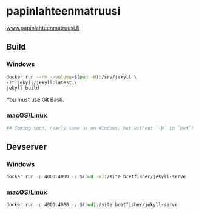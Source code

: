 # papinlahteenmatruusi

www.papinlahteenmatruusi.fi

## Build

### Windows
```bash
docker run --rm --volume=$(pwd -W):/srv/jekyll \
-it jekyll/jekyll:latest \
jekyll build
```

You must use Git Bash.

### macOS/Linux
```bash
## Coming soon, nearly same as on Windows, but without `-W` in `pwd`!
```

## Devserver
### Windows
```bash
docker run -p 4000:4000 -v $(pwd -W):/site bretfisher/jekyll-serve
```

### macOS/Linux
```bash
docker run -p 4000:4000 -v $(pwd):/site bretfisher/jekyll-serve
```

